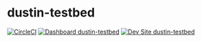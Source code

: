 # dustin-testbed

[![CircleCI](https://circleci.com/gh/dustinleblanc/dustin-testbed.svg?style=shield)](https://circleci.com/gh/dustinleblanc/dustin-testbed)
[![Dashboard dustin-testbed](https://img.shields.io/badge/dashboard-dustin_testbed-yellow.svg)](https://dashboard.pantheon.io/sites/2ffd2a98-417c-4510-a74b-adfc7a56a5f7#dev/code)
[![Dev Site dustin-testbed](https://img.shields.io/badge/site-dustin_testbed-blue.svg)](http://dev-dustin-testbed.pantheonsite.io/)